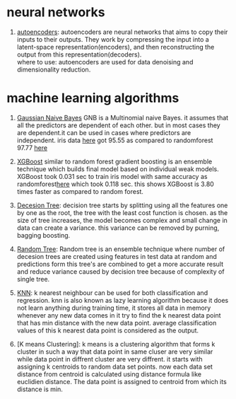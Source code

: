 # neural networks

1. [autoencoders](https://github.com/deepak6446/machine-learning/blob/master/DEEP_AUTOENCODERS/Untitled.ipynb): autoencoders are neural networks that aims to copy their inputs to their outputs. They work by compressing the input into a latent-space representation(encoders), and then reconstructing the output from this representation(decoders). <br>
where to use: autoencoders are used for data denoising and dimensionality reduction.

# machine learning algorithms

1. [Gaussian Naive Bayes](https://github.com/deepak6446/machine-learning/blob/master/NAIVE_BAYES/Untitled.ipynb)
GNB is a Multinomial naive Bayes. it assumes that all the predictors are dependent of each other. but in most cases they are dependent.it can be used in cases where predictors are independent.
iris data [here](https://github.com/deepak6446/machine-learning/blob/master/NAIVE_BAYES/Untitled.ipynb) got 95.55 as compared to randomforest 97.77 [here](https://github.com/deepak6446/machine-learning/blob/master/radom_forest/irisDataset%20random%20forest.ipynb)

2. [XGBoost](https://github.com/deepak6446/machine-learning/blob/master/XGBoost/Untitled.ipynb)
similar to random forest gradient boosting is an ensemble technique which builds final model based on individual weak models.
XGBoost took  0.031 sec to train iris model with same accuracy as randomforest[here](https://github.com/deepak6446/machine-learning/blob/master/radom_forest/irisDataset%20random%20forest.ipynb) which took 0.118 sec.
this shows XGBoost is 3.80 times faster as compared to random forest.

3. [Decesion Tree](https://github.com/deepak6446/machine-learning/blob/master/decision_tree_%20loan_processing/Untitled.ipynb): decision tree starts by splitting using all the features one by one as the root, the tree with the least cost function is chosen. as the size of tree increases, the model becomes complex and small change in data can create a variance. this variance can be removed by purning, bagging boosting. 

4. [Random Tree](https://github.com/deepak6446/machine-learning/blob/master/random_forest/irisDataset%20random%20forest.ipynb): Random tree is an ensemble technique where number of decesion trees are created using features in test data at random and predictions form this tree's are combined to get a more accurate result and reduce variance caused by decision tree because of complexity of single tree.

5. [KNN](https://github.com/deepak6446/machine-learning/tree/master/KNN_Algorithm): k nearest neighbour can be used for both classification and regression. knn is also known as lazy learning algorithm because it does not learn anything during training time, it stores all data in memory whenever any new data comes in it try to find the k nearest data point that has min distance with the new data point. average classification values of this k nearest data point is considered as the output.

6. [K means Clustering]: k means is a clustering algorithm that forms k cluster in such a way that data point in same cluser are very similar while data point in diffrent cluster are very diffrent. it starts with assigning k centroids to random data set points. now each data set distance from centroid is calculated using distance formula like euclidien distance. The data point is assigned to centroid from which its distance is min.

